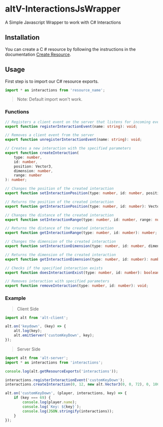 # altV-InteractionsJsWrapper

A Simple Javascript Wrapper to work with C# Interactions

## Installation

You can create a C # resource by following the instructions in the documentation [Create Resource](https://fabianterhorst.github.io/coreclr-module/articles/create-resource.html).

## Usage

First step is to import our C# resource exports.

```javascript
import * as interactions from 'resource_name';
```

> Note: Default import won't work.

### Functions

```typescript
// Registers a client event on the server that listens for incoming events from the client itself
export function registerInteractionEvent(name: string): void;

// Removes a client event from the server
export function unregisterInteractionEvent(name: string): void;

// Creates a new interaction with the specified parameters
export function createInteraction(
	type: number,
	id: number,
	position: Vector3,
	dimension: number,
	range: number
): number;

// Changes the position of the created interaction
export function setInteractionPosition(type: number, id: number, position: Vector3): void;

// Returns the position of the created interaction
export function getInteractionPosition(type: number, id: number): Vector3;

// Changes the distance of the created interaction
export function setInteractionRange(type: number, id: number, range: number): void;

// Returns the distance of the created interaction
export function getInteractionRange(type: number, id: number): number;

// Changes the dimension of the created interaction
export function setInteractionDimension(type: number, id: number, dimension: number): void;

// Returns the dimension of the created interaction
export function getInteractionDimension(type: number, id: number): number;

// Checks if the specified interaction exists
export function doesInteractionExist(type: number, id: number): boolean;

// Removes interaction with specified parameters
export function removeInteraction(type: number, id: number): void;
```

### Example

> Client Side

```javascript
import alt from 'alt-client';

alt.on('keydown', (key) => {
	alt.log(key);
	alt.emitServer('customKeyDown', key);
});
```

> Server Side

```javascript
import alt from 'alt-server';
import * as interactions from 'interactions';

console.log(alt.getResourceExports('interactions'));

interactions.registerInteractionEvent('customKeyDown');
interactions.createInteraction(0, 12, new alt.Vector3(0, 0, 72), 0, 100);

alt.on('customKeyDown', (player, interactions, key) => {
	if (key === 69) {
		console.log(player.name);
		console.log(`Key: ${key}`);
		console.log(JSON.stringify(interactions));
	}
});
```
